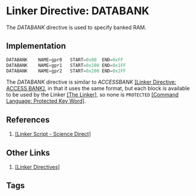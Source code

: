 # Linker Directive: DATABANK 

The *DATABANK* directive is used to specify banked RAM.  

## Implementation
```c
DATABANK	NAME=gpr0	START=0x80	END=0xFF  
DATABANK	NAME=gpr1	START=0x100	END=0x1FF  
DATABANK	NAME=gpr2	START=0x200	END=0x2FF  
```

The *DATABANK* directive is similar to *ACCESSBANK* [\[Linker Directive: ACCESS BANK\]](../202202120236), in that it uses the same format, but each block is available to be used by the Linker [\[The Linker\]](../202202120018), so none is `PROTECTED` [\[Command Language: Protected Key Word\]](../202202151856).   

## References
1. [\[Linker Script - Science Direct\]](https://www.sciencedirect.com/topics/engineering/linker-script)  

## Other Links
1. [\[Linker Directives\]](../202202120014)  

## Tags
